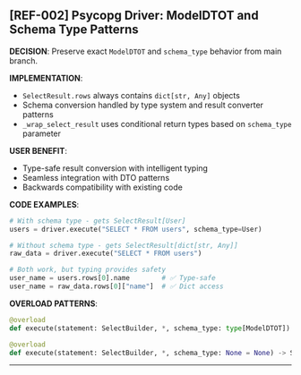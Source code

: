## [REF-002] Psycopg Driver: ModelDTOT and Schema Type Patterns

**DECISION**: Preserve exact `ModelDTOT` and `schema_type` behavior from main branch.

**IMPLEMENTATION**:

- `SelectResult.rows` always contains `dict[str, Any]` objects
- Schema conversion handled by type system and result converter patterns
- `_wrap_select_result` uses conditional return types based on `schema_type` parameter

**USER BENEFIT**:

- Type-safe result conversion with intelligent typing
- Seamless integration with DTO patterns
- Backwards compatibility with existing code

**CODE EXAMPLES**:

```python
# With schema type - gets SelectResult[User]
users = driver.execute("SELECT * FROM users", schema_type=User)

# Without schema type - gets SelectResult[dict[str, Any]]
raw_data = driver.execute("SELECT * FROM users")

# Both work, but typing provides safety
user_name = users.rows[0].name        # ✅ Type-safe
user_name = raw_data.rows[0]["name"]  # ✅ Dict access
```

**OVERLOAD PATTERNS**:

```python
@overload
def execute(statement: SelectBuilder, *, schema_type: type[ModelDTOT]) -> SelectResult[ModelDTOT]: ...

@overload
def execute(statement: SelectBuilder, *, schema_type: None = None) -> SelectResult[dict[str, Any]]: ...
```

---
